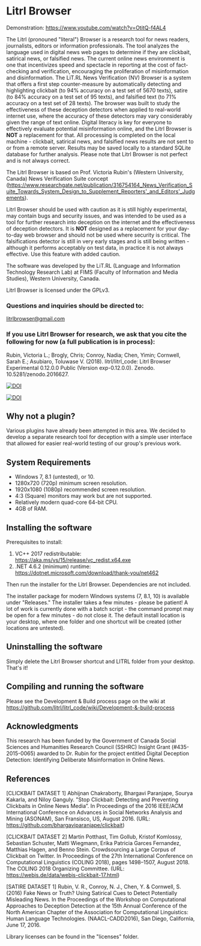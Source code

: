# Litrl Browser

Demonstration: https://www.youtube.com/watch?v=OtitQ-f4AL4

The Litrl (pronouned "literal") Browser is a research tool for news readers, journalists, editors or information professionals. The tool analyzes the language used in digital news web pages to determine if they are clickbait, satirical news, or falsified news. The current online news environment is one that incentivizes speed and spectacle in reporting at the cost of fact-checking and verification, encouraging the proliferation of misinformation and disinformation. The LiT.RL News Verification (NV) Browser is a system that offers a first step counter-measure by automatically detecting and highlighting clickbait (to 94% accuracy on a test set of 5670 texts), satire (to 84% accuracy on a test set of 95 texts), and falsified text (to 71% accuracy on a test set of 28 texts). The browser was built to study the effectiveness of these deception detectors when applied to real-world internet use, where the accuracy of these detectors may vary considerably given the range of text online. Digital literacy is key for everyone to effectively evaluate potential misinformation online, and the Litrl Browser is **NOT** a replacement for that. All processing is completed on the local machine - clickbait, satirical news, and falsified news results are not sent to or from a remote server. Results may be saved locally to a standard SQLite database for further analysis. Please note that Litrl Browser is not perfect and is not always correct. 

The Litrl Browser is based on Prof. Victoria Rubin's (Western University, Canada) News Verification Suite concept (https://www.researchgate.net/publication/316754164_News_Verification_Suite_Towards_System_Design_to_Supplement_Reporters'_and_Editors'_Judgements).

Litrl Browser should be used with caution as it is still highly experimental, may contain bugs and security issues, and was intended to be used as a tool for further research into deception on the internet and the effectiveness of deception detectors. It is **NOT** designed as a replacement for your day-to-day web browser and should not be used where security is critical. The falsifications detector is still in very early stages and is still being written - although it performs acceptably on test data, in practice it is not always effective. Use this feature with added caution.

The software was developed by the LiT.RL (Language and Information Technology Research Lab) at FIMS (Faculty of Information and Media Studies), Western University, Canada.

Litrl Browser is licensed under the GPLv3.

### Questions and inquiries should be directed to:
litrlbrowser@gmail.com

### If you use Litrl Browser for research, we ask that you cite the following for now (a full publication is in process):
Rubin, Victoria L.; Brogly, Chris; Conroy, Nadia; Chen, Yimin; Cornwell, Sarah E.; Asubiaro, Toluwase V. (2018). litrl/litrl_code: Litrl Browser Experimental 0.12.0.0 Public (Version exp-0.12.0.0). Zenodo. 10.5281/zenodo.2016627.

[![DOI](https://zenodo.org/badge/160725581.svg)](https://zenodo.org/badge/latestdoi/160725581)

[![DOI](https://zenodo.org/badge/DOI/10.5281/zenodo.2588566.svg)](https://doi.org/10.5281/zenodo.2588566)

## Why not a plugin?
Various plugins have already been attempted in this area. We decided to develop a separate research tool for deception with a simple user interface that allowed for easier real-world testing of our group's previous work.

## System Requirements
- Windows 7, 8.1 (untested), or 10.
- 1280x720 (720p) minimum screen resolution.
- 1920x1080 (1080p) recommended screen resolution.
- 4:3 (Square) monitors may work but are not supported.
- Relatively modern quad-core 64-bit CPU.
- 4GB of RAM.

## Installing the software
Prerequisites to install:
1) VC++ 2017 redistributable: https://aka.ms/vs/15/release/vc_redist.x64.exe
2) .NET 4.6.2 (minimum) runtime: https://dotnet.microsoft.com/download/thank-you/net462

Then run the installer for the Litrl Browser. Dependencies are not included.

The installer package for modern Windows systems (7, 8.1, 10) is available under "Releases." The installer takes a few minutes - please be patient! A lot of work is currently done with a batch script - the command prompt may be open for a few minutes - do not close it. The default install location is your desktop, where one folder and one shortcut will be created (other locations are untested).

## Uninstalling the software
Simply delete the Litrl Browser shortcut and LITRL folder from your desktop. That's it!

## Compiling and running the software
Please see the Development & Build process page on the wiki at https://github.com/litrl/litrl_code/wiki/Development-&-build-process

## Acknowledgments
This research has been funded by the Government of Canada Social Sciences and Humanities Research Council 
(SSHRC) Insight Grant (#435-2015-0065) awarded to Dr. Rubin for the project entitled Digital Deception Detection: 
Identifying Deliberate Misinformation in Online News. 

## References

[CLICKBAIT DATASET 1] Abhijnan Chakraborty, Bhargavi Paranjape, Sourya Kakarla, and Niloy Ganguly. "Stop Clickbait: Detecting and Preventing Clickbaits in Online News Media”. In Proceedings of the 2016 IEEE/ACM International Conference on Advances in Social Networks Analysis and Mining (ASONAM), San Fransisco, US, August 2016. (URL: https://github.com/bhargaviparanjape/clickbait)

[CLICKBAIT DATASET 2] Martin Potthast, Tim Gollub, Kristof Komlossy, Sebastian Schuster, Matti Wiegmann, Erika Patricia Garces Fernandez, Matthias Hagen, and Benno Stein. Crowdsourcing a Large Corpus of Clickbait on Twitter. In Proceedings of the 27th International Conference on Computational Linguistics (COLING 2018), pages 1498–1507, August 2018. The COLING 2018 Organizing Committee. (URL: https://webis.de/data/webis-clickbait-17.html)

[SATIRE DATASET 1] Rubin, V. R., Conroy, N. J., Chen, Y. & Cornwell, S. (2016) Fake News or Truth? Using Satirical Cues to Detect Potentially Misleading News. In the Proceedings of the Workshop on Computational Approaches to Deception Detection at the 15th Annual Conference of the North American Chapter of the Association for Computational Linguistics: Human Language Technologies.  (NAACL-CADD2016), San Diego, California, June 17, 2016.

Library licenses can be found in the "licenses" folder.
